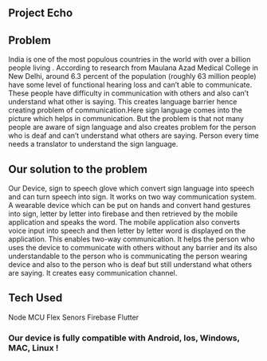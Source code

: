 ## Project Echo

## Problem
India is one of the most populous countries in the world with over a billion people living . 
According to research from Maulana Azad Medical College in New Delhi, around 6.3 percent of the population (roughly 63 million people) have some level of functional hearing loss and can’t able to communicate.
These people have difficulty in communication with others and also can’t understand what other is saying. 
This creates language barrier hence creating problem of communication.Here sign language comes into the picture which helps in communication. 
But the problem is that not many people are aware of sign language and  also creates problem for the person who is deaf and can’t understand what others are saying. 
Person  every time needs a translator to understand the sign language. 

## Our solution to the problem
Our Device, sign to speech glove which convert sign language into speech and can turn speech into sign. It works on two way communication system. 
A wearable device which can be put on hands and convert hand gestures into sign, letter by letter into firebase and then retrieved by the mobile application and speaks the word. The mobile application also converts voice input into speech and then letter by letter word is displayed on the application. 
This enables two-way communication. It helps the person who uses the device to communicate with others without any barrier and its also understandable to the person who is communicating the person wearing device and also to the person who is deaf but still understand what others are saying. It creates easy communication channel.


## Tech Used
Node MCU
Flex Senors
Firebase
Flutter


### Our device is fully compatible with Android, Ios, Windows, MAC, Linux !
